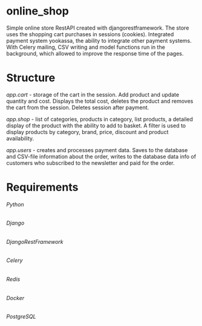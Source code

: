 # online_shop
Simple online store RestAPI created with djangorestframework. The store uses the shopping cart
purchases in sessions (cookies). Integrated payment system yookassa,
the ability to integrate other payment systems. With Celery
mailing, CSV writing and model functions run in the background,
which allowed to improve the response time of the pages.

# Structure
*app.cart* - storage of the cart in the session. Add product and 
update quantity and cost. Displays the total cost, deletes the
product and removes the cart from the session. Deletes session 
after payment.

*app.shop* - list of categories, products in category, list
products, a detailed display of the product with the ability to add to
basket. A filter is used to display products by category,
brand, price, discount and product availability.

*app.users* - creates and processes payment data. Saves
to the database and CSV-file information about the order,
writes to the database data info of customers who subscribed 
to the newsletter and paid for the order.

# Requirements

###### Python
###### Django
###### DjangoRestFramework
###### Celery
###### Redis
###### Docker
###### PostgreSQL
